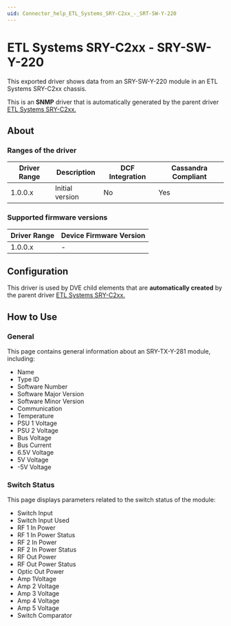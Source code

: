 ```yaml
---
uid: Connector_help_ETL_Systems_SRY-C2xx_-_SRT-SW-Y-220
---
```


# ETL Systems SRY-C2xx - SRY-SW-Y-220

This exported driver shows data from an SRY-SW-Y-220 module in an ETL Systems SRY-C2xx chassis.

This is an **SNMP** driver that is automatically generated by the parent driver [ETL Systems SRY-C2xx.](xref:Connector_help_ETL_Systems_SRY-C2xx)

## About

### Ranges of the driver

| **Driver Range** | **Description** | **DCF Integration** | **Cassandra Compliant** |
|------------------|-----------------|---------------------|-------------------------|
| 1.0.0.x          | Initial version | No                  | Yes                     |

### Supported firmware versions

| **Driver Range** | **Device Firmware Version** |
|------------------|-----------------------------|
| 1.0.0.x          | \-                          |

## Configuration

This driver is used by DVE child elements that are **automatically created** by the parent driver [ETL Systems SRY-C2xx.](xref:Connector_help_ETL_Systems_SRY-C2xx)

## How to Use

### General

This page contains general information about an SRY-TX-Y-281 module, including:

- Name
- Type ID
- Software Number
- Software Major Version
- Software Minor Version
- Communication
- Temperature
- PSU 1 Voltage
- PSU 2 Voltage
- Bus Voltage
- Bus Current
- 6.5V Voltage
- 5V Voltage
- -5V Voltage

### Switch Status

This page displays parameters related to the switch status of the module:

- Switch Input
- Switch Input Used
- RF 1 In Power
- RF 1 In Power Status
- RF 2 In Power
- RF 2 In Power Status
- RF Out Power
- RF Out Power Status
- Optic Out Power
- Amp 1Voltage
- Amp 2 Voltage
- Amp 3 Voltage
- Amp 4 Voltage
- Amp 5 Voltage
- Switch Comparator
